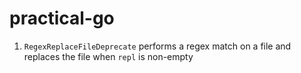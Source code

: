 # practical-go

1. `RegexReplaceFileDeprecate` performs a regex match on a file and replaces the file when `repl` is non-empty
